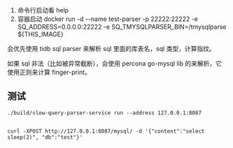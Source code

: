1. 命令行启动看 help
2. 容器启动 docker run -d --name test-parser -p 22222:22222 -e SQ_ADDRESS=0.0.0.0:22222 -e SQ_TMYSQLPARSER_BIN=/tmysqlparse ${THIS_IMAGE}

会优先使用 tidb sql parser 来解析 sql 里面的库表名，sql 类型，计算指纹。

如果 sql 非法（比如被异常截断），会使用 percona go-mysql lib 的来解析，它使用正则来计算 finger-print。


## 测试
```
./build/slow-query-parser-service run --address 127.0.0.1:8087


curl -XPOST http://127.0.0.1:8087/mysql/ -d '{"content":"select sleep(2)", "db":"test"}'
```